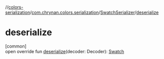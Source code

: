 //[colors-serialization](../../../index.md)/[com.chrynan.colors.serialization](../index.md)/[SwatchSerializer](index.md)/[deserialize](deserialize.md)

# deserialize

[common]\
open override fun [deserialize](deserialize.md)(decoder: Decoder): [Swatch](../../../../colors-palette/colors-palette/com.chrynan.colors.palette/-swatch/index.md)
